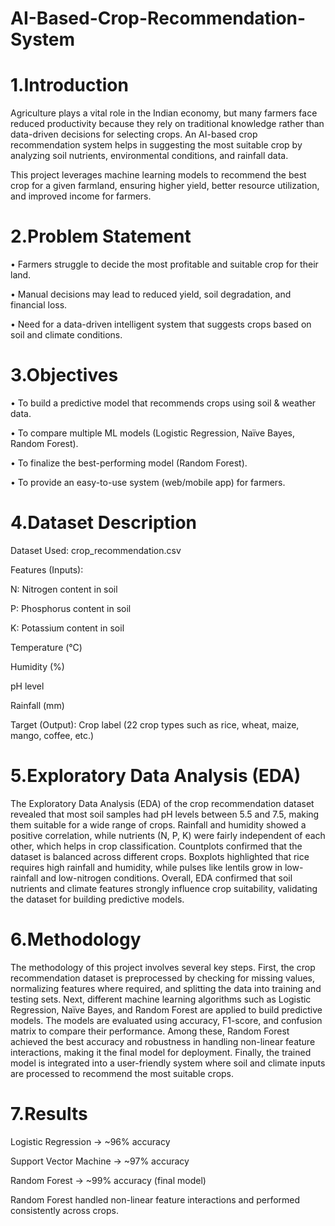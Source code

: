 # AI-Based-Crop-Recommendation-System


# 1.Introduction
  Agriculture plays a vital role in the Indian economy, but many farmers face reduced productivity because they rely on traditional knowledge rather than data-driven decisions for selecting crops. An AI-based crop recommendation system helps in suggesting the most suitable crop by analyzing soil nutrients, environmental conditions, and rainfall data.

  This project leverages machine learning models to recommend the best crop for a given farmland, ensuring higher yield, better resource utilization, and improved income for farmers.

# 2.Problem Statement
• Farmers struggle to decide the most profitable and suitable crop for their land.

• Manual decisions may lead to reduced yield, soil degradation, and financial loss.

• Need for a data-driven intelligent system that suggests crops based on soil and climate conditions.

# 3.Objectives
• To build a predictive model that recommends crops using soil & weather data.

• To compare multiple ML models (Logistic Regression, Naïve Bayes, Random Forest).

• To finalize the best-performing model (Random Forest).

• To provide an easy-to-use system (web/mobile app) for farmers.

# 4.Dataset Description 
Dataset Used: crop_recommendation.csv

Features (Inputs):

N: Nitrogen content in soil

P: Phosphorus content in soil

K: Potassium content in soil

Temperature (°C)

Humidity (%)

pH level

Rainfall (mm)

Target (Output): Crop label (22 crop types such as rice, wheat, maize, mango, coffee, etc.)

# 5.Exploratory Data Analysis (EDA)
  The Exploratory Data Analysis (EDA) of the crop recommendation dataset revealed that most soil samples had pH levels between 5.5 and 7.5, making them suitable for a wide range of crops. Rainfall and humidity showed a positive correlation, while nutrients (N, P, K) were fairly independent of each other, which helps in crop classification. Countplots confirmed that the dataset is balanced across different crops. Boxplots highlighted that rice requires high rainfall and humidity, while pulses like lentils grow in low-rainfall and low-nitrogen conditions. Overall, EDA confirmed that soil nutrients and climate features strongly influence crop suitability, validating the dataset for building predictive models.

# 6.Methodology
  The methodology of this project involves several key steps. First, the crop recommendation dataset is preprocessed by checking for missing values, normalizing features where required, and splitting the data into training and testing sets. Next, different machine learning algorithms such as Logistic Regression, Naïve Bayes, and Random Forest are applied to build predictive models. The models are evaluated using accuracy, F1-score, and confusion matrix to compare their performance. Among these, Random Forest achieved the best accuracy and robustness in handling non-linear feature interactions, making it the final model for deployment. Finally, the trained model is integrated into a user-friendly system where soil and climate inputs are processed to recommend the most suitable crops.

# 7.Results
Logistic Regression → ~96% accuracy

Support Vector Machine → ~97% accuracy

Random Forest → ~99% accuracy (final model)

Random Forest handled non-linear feature interactions and performed consistently across crops.

